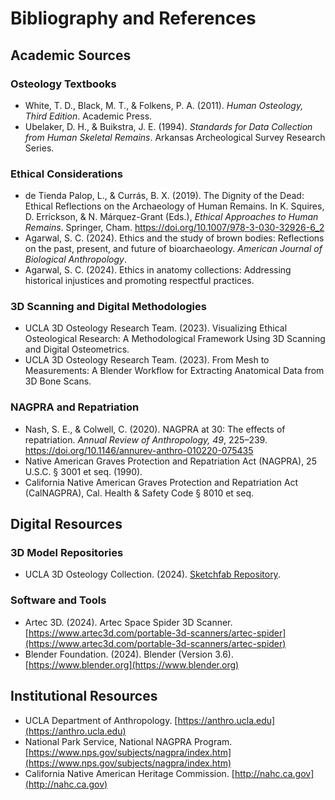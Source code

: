 # Bibliography and References

## Academic Sources

### Osteology Textbooks

- White, T. D., Black, M. T., & Folkens, P. A. (2011). *Human Osteology, Third Edition*. Academic Press.
- Ubelaker, D. H., & Buikstra, J. E. (1994). *Standards for Data Collection from Human Skeletal Remains*. Arkansas Archeological Survey Research Series.

### Ethical Considerations

- de Tienda Palop, L., & Currás, B. X. (2019). The Dignity of the Dead: Ethical Reflections on the Archaeology of Human Remains. In K. Squires, D. Errickson, & N. Márquez-Grant (Eds.), *Ethical Approaches to Human Remains*. Springer, Cham. https://doi.org/10.1007/978-3-030-32926-6_2
- Agarwal, S. C. (2024). Ethics and the study of brown bodies: Reflections on the past, present, and future of bioarchaeology. *American Journal of Biological Anthropology*.
- Agarwal, S. C. (2024). Ethics in anatomy collections: Addressing historical injustices and promoting respectful practices.

### 3D Scanning and Digital Methodologies

- UCLA 3D Osteology Research Team. (2023). Visualizing Ethical Osteological Research: A Methodological Framework Using 3D Scanning and Digital Osteometrics.
- UCLA 3D Osteology Research Team. (2023). From Mesh to Measurements: A Blender Workflow for Extracting Anatomical Data from 3D Bone Scans.

### NAGPRA and Repatriation

- Nash, S. E., & Colwell, C. (2020). NAGPRA at 30: The effects of repatriation. *Annual Review of Anthropology, 49*, 225–239. https://doi.org/10.1146/annurev-anthro-010220-075435
- Native American Graves Protection and Repatriation Act (NAGPRA), 25 U.S.C. § 3001 et seq. (1990).
- California Native American Graves Protection and Repatriation Act (CalNAGPRA), Cal. Health & Safety Code § 8010 et seq.

## Digital Resources

### 3D Model Repositories

- UCLA 3D Osteology Collection. (2024). [Sketchfab Repository](https://sketchfab.com/3dOsteologyUCLA).

### Software and Tools

- Artec 3D. (2024). Artec Space Spider 3D Scanner. [https://www.artec3d.com/portable-3d-scanners/artec-spider](https://www.artec3d.com/portable-3d-scanners/artec-spider)
- Blender Foundation. (2024). Blender (Version 3.6). [https://www.blender.org](https://www.blender.org)

## Institutional Resources

- UCLA Department of Anthropology. [https://anthro.ucla.edu](https://anthro.ucla.edu)
- National Park Service, National NAGPRA Program. [https://www.nps.gov/subjects/nagpra/index.htm](https://www.nps.gov/subjects/nagpra/index.htm)
- California Native American Heritage Commission. [http://nahc.ca.gov](http://nahc.ca.gov)
